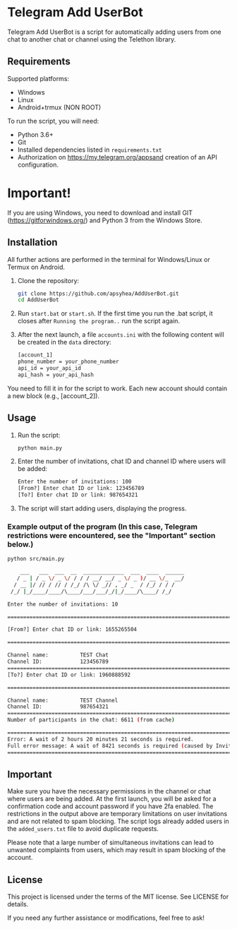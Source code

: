 # Telegram Add UserBot

Telegram Add UserBot is a script for automatically adding users from one chat to another chat or channel using the Telethon library.

## Requirements

Supported platforms:
- Windows
- Linux
- Android+trmux (NON ROOT)

To run the script, you will need:

- Python 3.6+
- Git
- Installed dependencies listed in `requirements.txt`
- Authorization on https://my.telegram.org/appsand creation of an API configuration.

# Important!
If you are using Windows, you need to download and install GIT (https://gitforwindows.org/) and Python 3 from the Windows Store.

## Installation

All further actions are performed in the terminal for Windows/Linux or Termux on Android.

1. Clone the repository:

   ```sh
   git clone https://github.com/apsyhea/AddUserBot.git
   cd AddUserBot
2. Run `start.bat` or `start.sh`. If the first time you run the .bat script, it closes after `Running the program..` run the script again.
   
4. After the next launch, a file `accounts.ini` with the following content will be created in the `data` directory:
   ```sh
   [account_1]
   phone_number = your_phone_number
   api_id = your_api_id
   api_hash = your_api_hash
   ```
You need to fill it in for the script to work. Each new account should contain a new block (e.g., [account_2]).

## Usage
1. Run the script:
   ```sh
   python main.py
   ```
2. Enter the number of invitations, chat ID and channel ID where users will be added:
   ```sh
   Enter the number of invitations: 100
   [From?] Enter chat ID or link: 123456789
   [To?] Enter chat ID or link: 987654321
   ```
3. The script will start adding users, displaying the progress.
### Example output of the program (In this case, Telegram restrictions were encountered, see the "Important" section below.)
   ```sh
   python src/main.py
   
       ___   ___  ___  __  _____________  ___  ____  ______
      / _ | / _ \/ _ \/ / / / __/ __/ _ \/ _ )/ __ \/_  __/
     / __ |/ // / // / /_/ /\ \/ _// , _/ _  / /_/ / / /
    /_/ |_/____/____/\____/___/___/_/|_/____/\____/ /_/
   
   Enter the number of invitations: 10
   
   ===========================================================================
   
   [From?] Enter chat ID or link: 1655265504
   
   ===========================================================================
   
   Channel name:          TEST Chat
   Channel ID:            123456789
   ===========================================================================
   [To?] Enter chat ID or link: 1960888592
   
   ===========================================================================
   
   Channel name:          TEST Channel
   Channel ID:            987654321
   ===========================================================================
   Number of participants in the chat: 6611 (from cache)
   
   ===========================================================================
   Error: A wait of 2 hours 20 minutes 21 seconds is required.
   Full error message: A wait of 8421 seconds is required (caused by InviteToChannelRequest)
   ===========================================================================

   ```

## Important
Make sure you have the necessary permissions in the channel or chat where users are being added. At the first launch, you will be asked for a confirmation code and account password if you have 2fa enabled. The restrictions in the output above are temporary limitations on user invitations and are not related to spam blocking. The script logs already added users in the `added_users.txt` file to avoid duplicate requests.

Please note that a large number of simultaneous invitations can lead to unwanted complaints from users, which may result in spam blocking of the account.

## License
This project is licensed under the terms of the MIT license. See LICENSE for details.

If you need any further assistance or modifications, feel free to ask!

